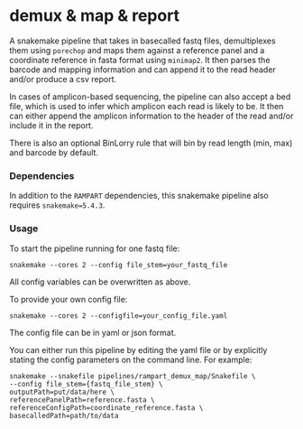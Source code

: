 # demux & map & report

A snakemake pipeline that takes in basecalled fastq files, demultiplexes them using ``porechop`` and maps them against a reference panel and a coordinate reference  in fasta format using ``minimap2``. It then parses the barcode and mapping information and can append it to the read header and/or produce a csv report.

In cases of amplicon-based sequencing, the pipeline can also accept a bed file, which is used to infer which amplicon each read is likely to be. It then can either append the amplicon information to the header of the read and/or include it in the report.

There is also an optional BinLorry rule that will bin by read length (min, max) and barcode by default. 

### Dependencies

In addition to the ``RAMPART`` dependencies, this snakemake pipeline also requires ``snakemake=5.4.3``.

### Usage

To start the pipeline running for one fastq file:
```
snakemake --cores 2 --config file_stem=your_fastq_file
```

All config variables can be overwritten as above.

To provide your own config file: 
```
snakemake --cores 2 --configfile=your_config_file.yaml
```
The config file can be in yaml or json format. 

You can either run this pipeline by editing the yaml file or by explicitly stating the config parameters on the command line. For example: 

```
snakemake --snakefile pipelines/rampart_demux_map/Snakefile \
--config file_stem={fastq_file_stem} \
outputPath=put/data/here \
referencePanelPath=reference.fasta \
referenceConfigPath=coordinate_reference.fasta \
basecalledPath=path/to/data
```
